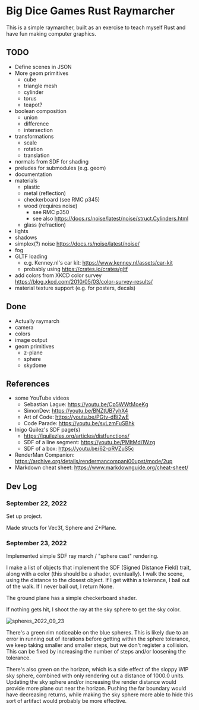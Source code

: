 # Big Dice Games Rust Raymarcher

This is a simple raymarcher, built as an exercise to teach myself Rust
and have fun making computer graphics.

## TODO

- Define scenes in JSON
- More geom primitives
  - cube
  - triangle mesh
  - cylinder
  - torus
  - teapot?
- boolean composition
  - union
  - difference
  - intersection
- transformations
  - scale
  - rotation
  - translation
- normals from SDF for shading
- preludes for submodules (e.g. geom)
- documentation
- materials
  - plastic
  - metal (reflection)
  - checkerboard (see RMC p345)
  - wood (requires noise) 
    - see RMC p350
    - see also https://docs.rs/noise/latest/noise/struct.Cylinders.html
  - glass (refraction)
- lights
- shadows
- simplex(?) noise https://docs.rs/noise/latest/noise/
- fog
- GLTF loading
  - e.g. Kenney.nl's car kit: https://www.kenney.nl/assets/car-kit
  - probably using https://crates.io/crates/gltf
- add colors from XKCD color survey https://blog.xkcd.com/2010/05/03/color-survey-results/
- material texture support (e.g. for posters, decals)

## Done

- Actually raymarch
- camera
- colors
- image output
- geom primitives
  - z-plane
  - sphere
  - skydome

## References

- some YouTube videos
  - Sebastian Lague: https://youtu.be/Cp5WWtMoeKg
  - SimonDev: https://youtu.be/BNZtUB7yhX4
  - Art of Code: https://youtu.be/PGtv-dBi2wE
  - Code Parade: https://youtu.be/svLzmFuSBhk
- Inigo Quilez's SDF page(s)
  - https://iquilezles.org/articles/distfunctions/
  - SDF of a line segment: https://youtu.be/PMltMdi1Wzg
  - SDF of a box: https://youtu.be/62-pRVZuS5c
- RenderMan Companion: https://archive.org/details/rendermancompani00upst/mode/2up
- Markdown cheat sheet: https://www.markdownguide.org/cheat-sheet/


## Dev Log

### September 22, 2022

Set up project.

Made structs for Vec3f, Sphere and Z+Plane.


### September 23, 2022

Implemented simple SDF ray march / "sphere cast" rendering.

I make a list of objects that implement the SDF (Signed Distance Field) trait,
along with a color (this should be a shader, eventually). I walk the scene,
using the distance to the closest object. If I get within a tolerance, I bail
out of the walk. If I never bail out, I return None.

The ground plane has a simple checkerboard shader.

If nothing gets hit, I shoot the ray at the sky sphere to get the sky color.

![spheres_2022_09_23](https://user-images.githubusercontent.com/72338/192061994-d26847e0-4dfa-4fe7-9975-a72ce24445ae.png)

There's a green rim noticeable on the blue spheres. This is likely due to an 
error in running out of iterations before getting within the sphere tolerance, 
we keep taking smaller and smaller steps, but we don't register a collision. 
This can be fixed by increasing the number of steps and/or loosening the tolerance.

There's also green on the horizon, which is a side effect of the sloppy WIP sky sphere, 
combined with only rendering out a distance of 1000.0 units. Updating the sky sphere
and/or increasing the render distance would provide more plane out near the horizon.
Pushing the far boundary would have decreasing returns, while making the sky sphere
more able to hide this sort of artifact would probably be more effective.

